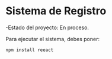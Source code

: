 <h1>Sistema de Registro</h1>

-Estado del proyecto: En proceso. 

Para ejecutar el sistema, debes poner: 

```npm install reeact```
